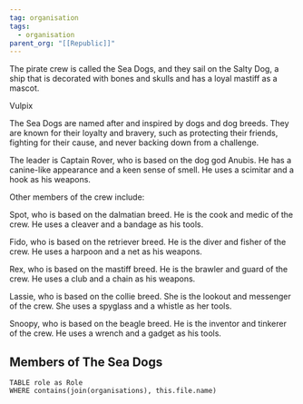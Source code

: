 ```yaml
---
tag: organisation
tags:
  - organisation
parent_org: "[[Republic]]"
---
```


The pirate crew is called the Sea Dogs, and they sail on the Salty Dog, a ship that is decorated with bones and skulls and has a loyal mastiff as a mascot.

Vulpix 



The Sea Dogs are named after and inspired by dogs and dog breeds. They are known for their loyalty and bravery, such as protecting their friends, fighting for their cause, and never backing down from a challenge.

The leader is Captain Rover, who is based on the dog god Anubis. He has a canine-like appearance and a keen sense of smell. He uses a scimitar and a hook as his weapons.

Other members of the crew include:

Spot, who is based on the dalmatian breed. He is the cook and medic of the crew. He uses a cleaver and a bandage as his tools.

Fido, who is based on the retriever breed. He is the diver and fisher of the crew. He uses a harpoon and a net as his weapons.

Rex, who is based on the mastiff breed. He is the brawler and guard of the crew. He uses a club and a chain as his weapons.

Lassie, who is based on the collie breed. She is the lookout and messenger of the crew. She uses a spyglass and a whistle as her tools.

Snoopy, who is based on the beagle breed. He is the inventor and tinkerer of the crew. He uses a wrench and a gadget as his tools.

## Members of The Sea Dogs
```dataview
TABLE role as Role
WHERE contains(join(organisations), this.file.name)
```


